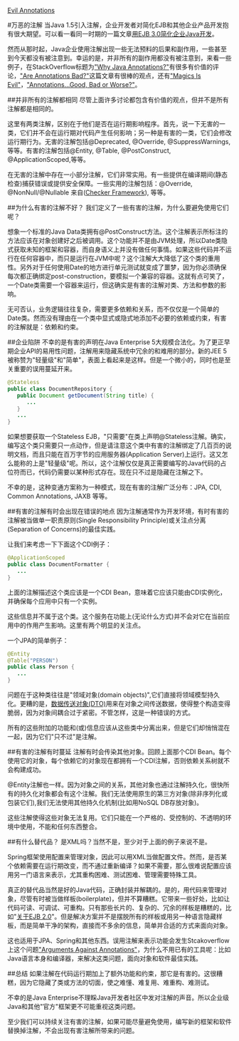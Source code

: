 [Evil Annotations](https://dzone.com/articles/evil-annotations)

#万恶的注解
当Java 1.5引入注解，企业开发者对简化EJB和其他企业产品开发抱有很大期望。可以看一看同一时期的一篇文章[用EJB 3.0简化企业Java开发](http://www.javaworld.com/article/2072037/java-web-development/java-web-development-simplify-enterprise-java-development-with-ejb-3-0-part-1.html)。

然而从那时起，Java企业使用注解出现一些无法预料的后果和副作用，一些甚至到今天都没有被注意到。幸运的是，并非所有的副作用都没有被注意到，来看一些例子，在StackOverflow标题为["Why Java Annotations?"](http://stackoverflow.com/questions/4285592/why-java-annotations)有很多有价值的评论，["Are Annotations Bad?"](https://dzone.com/articles/are-annotations-bad)这篇文章有很棒的观点，还有["Magics Is Evil"](https://doanduyhai.wordpress.com/2012/04/21/magics-is-evil/)，["Annotations…Good, Bad or Worse?"](http://www.javalobby.org/java/forums/t101604.html)。

##并非所有的注解都相同
尽管上面许多讨论都包含有价值的观点，但并不是所有注解都是相同的。

这里有两类注解，区别在于他们是否在运行期影响程序。首先，说一下无害的一类，它们并不会在运行期对代码产生任何影响；另一种是有害的一类，它们会修改运行期行为。无害的注解包括@Deprecated, @Override, @SuppressWarnings, 等等。有害的注解包括@Entity, @Table, @PostConstruct, @ApplicationScoped,等等。

在无害的注解中存在一小部分注解，它们非常实用。有一些提供在编译期间(静态检查)捕获错误或提供安全保障。一些实用的注解包括：@Override, @NonNull/@Nullable 来自([Checker Framework](http://checkerframework.org/)), 等等。

##为什么有害的注解不好？
我们定义了一些有害的注解，为什么要避免使用它们呢？

想象一个标准的Java Data类拥有@PostConstruct方法。这个注解表示所标注的方法应该在对象创建好之后被调用。这个功能并不是由JVM处理，所以Date类隐式获取未知的框架和容器，而自身语义上并没有做任何事情。如果这些代码并不运行在任何容器中，而只是运行在JVM中呢？这个注解大大降低了这个类的重用性。另外对于任何使用Date的地方进行单元测试就变成了噩梦，因为你必须确保每次都正确绑定post-construction，要模拟一个兼容的容器。这就有点可笑了，一个Date类需要一个容器来运行，但这确实是有害的注解对类、方法和参数的影响。

无可否认，业务逻辑往往复杂，需要更多依赖和关系，而不仅仅是一个简单的Date类。然而没有理由在一个类中显式或隐式地添加不必要的依赖或约束，有害的注解就是：依赖和约束。

##企业陷阱
不幸的是有害的声明在Java Enterprise 5大规模合法化。为了更正早期企业API的易用性问题，注解用来隐藏系统中冗余的和难用的部分。新的JEE 5被称赞为"轻量级"和"简单"，表面上看起来是这样。但是一个微小的，同时也是至关重要的误用蔓延开来。
```java
@Stateless
public class DocumentRepository {
   public Document getDocument(String title) {
      ...
   }
   ...
}
```
如果想要获取一个Stateless EJB，"只需要"在类上声明@Stateless注解。确实，编写这个类只需要只一点动作，但是请注意这个类中有害的注解绑定了几百页的说明文档，而且只能在百万字节的应用服务器(Application Server)上运行。这又怎么能称的上是"轻量级"呢。所以，这个注解仅仅是真正需要编写的Java代码的占位符而已，代码仍需要以某种形式存在。现在只不过是隐藏在注解之下。

不幸的是，这种变通方案称为一种模式，现在有害的注解广泛分布：JPA, CDI, Common Annotations, JAXB 等等。

##有害的注解有时会出现在错误的地点
因为注解通常作为开发环境，有时有害的注解被当做单一职责原则(Single Responsibility Principle)或关注点分离(Separation of Concerns)的最佳实践。

让我们来考虑一下下面这个CDI例子：
```java
@ApplicationScoped
public class DocumentFormatter {
   ...
}
```
上面的注解描述这个类应该是一个CDI Bean，意味着它应该只能由CDI实例化，并确保每个应用中只有一个实例。

这些信息并不属于这个类。这个服务在功能上(无论什么方式)并不会对它在当前应用中的作用产生影响。这里有两个明显的关注点。

一个JPA的简单例子：
```java
@Entity
@Table("PERSON")
public class Person {
   ...
}
```
问题在于这种类往往是"领域对象(domain objects)",它们直接将领域模型持久化。更糟的是，[数据传送对象(DTO)](http://www.oracle.com/technetwork/java/transferobject-139757.html)用来在对象之间传送数据，使得整个构造变得脆弱，因为对象间耦合过于紧密。不管怎样，这是一种错误的方式。

所有的这些附加的功能和(或)信息应该从这些类中分离出来，但是它们却悄悄混在一起，因为它们"只不过"是注解。

##有害的注解有时蔓延
注解有时会传染其他对象。回顾上面那个CDI Bean。每个使用它的对象，每个依赖它的对象现在都拥有一个CDI注解，否则依赖关系树就不会构建成功。

@Entity注解也一样。因为对象之间的关系，其他对象也通过注解持久化，很快所有的持久化对象都会有这个注解。我们无法使用原生的第三方对象(除非序列化或包装它们),我们无法使用其他持久化机制(比如用NoSQL DB存放对象)。

这些注解使得这些对象无法复用。它们只能在一个严格的、受控制的、不透明的环境中使用，不能和任何东西整合。

##有什么替代品？
是XML吗？当然不是，至少对于上面的例子来说不是。

Spring框架使用配置来管理对象，因此可以用XML当做配置文件。然而，是否某个依赖需要在运行期改变，而不通过重新编译？如果不需要，那么很难说配置应该用另一门语言来表示，尤其重构困难、测试困难、管理需要特殊工具。

真正的替代品当然是好的Java代码，正确封装并解耦的。是的，用代码来管理对象，尽管有时被当做样板(boilerplate)，但并不算糟糕。它带来一些好处，比如让代码可读、可调试、可重构。只有那些长片的、复杂的、冗余的样板是糟糕的，比如"[关于EJB 2.0](http://www.javaworld.com/article/2076103/java-web-development/read-all-about-ejb-2-0.html)"。但是解决方案并不是摆脱所有的样板或用另一种语言隐藏样板，而是简单干净的架构，直接而不多余的信息，简单并合适的方式来面向对象。

这也适用于JPA、Spring和其他东西。误用注解来表示功能会发生Stcakoverflow上这个问题["Arguments Against Annotations"](http://stackoverflow.com/questions/1675610/arguments-against-annotations)，为什么不用已有的工具呢：比如Java语言本身和编译器，来解决这类问题，面向对象和软件最佳实践。

##总结
如果注解在代码运行期加上了额外功能和约束，那它是有害的。这很糟糕，因为它隐藏了类或方法的切面，使之难懂、难复用、难重构、难测试。

不幸的是Java Enterprise不理睬Java开发者社区中发对注解的声音。所以企业级Java和其他"官方"框架更不可能重视这类问题。

至少我们可以持续关注有害的注解，如果可能尽量避免使用，编写新的框架和软件替换掉注解，不会出现有害注解所带来的问题。